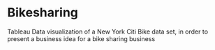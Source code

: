 # Bikesharing

 Tableau Data visualization of a New York Citi Bike data set, in order to present a business idea for a bike sharing business
